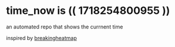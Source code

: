 # time_now is (( 1718254800955 ))

an automated repo that shows the currnent time

inspired by [breakingheatmap](https://github.com/breakingheatmap/breakingheatmap)